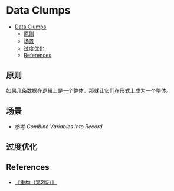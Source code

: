 # Data Clumps


<!-- TOC -->

- [Data Clumps](#data-clumps)
    - [原则](#原则)
    - [场景](#场景)
    - [过度优化](#过度优化)
    - [References](#references)

<!-- /TOC -->


## 原则
如果几条数据在逻辑上是一个整体，那就让它们在形式上成为一个整体。


## 场景
* 参考 *Combine Variables Into Record*


## 过度优化



## References
* [《重构（第2版）》](https://book.douban.com/subject/33400354/)
